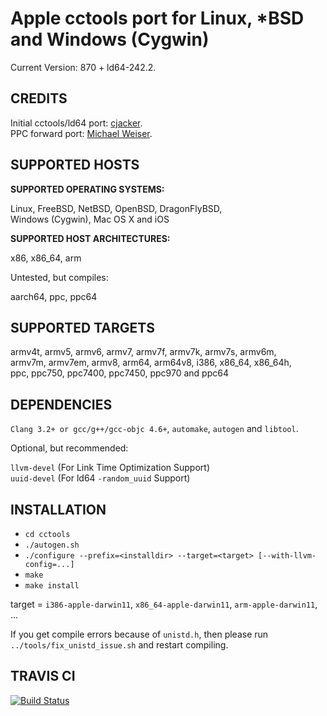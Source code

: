# Apple cctools port for Linux, *BSD and Windows (Cygwin) #

Current Version: 870 + ld64-242.2.  

## CREDITS ##

Initial cctools/ld64 port: [cjacker](http://ios-toolchain-based-on-clang-for-linux.googlecode.com).  
PPC forward port: [Michael Weiser](https://github.com/michaelweiser/ld64/tree/ld64-242-ppc).

## SUPPORTED HOSTS ##

**SUPPORTED OPERATING SYSTEMS:**

Linux, FreeBSD, NetBSD, OpenBSD, DragonFlyBSD,  
Windows (Cygwin), Mac OS X and iOS

**SUPPORTED HOST ARCHITECTURES:**

x86, x86_64, arm

Untested, but compiles:

aarch64, ppc, ppc64

## SUPPORTED TARGETS ##

armv4t, armv5, armv6, armv7, armv7f, armv7k, armv7s, armv6m,  
armv7m, armv7em, armv8, arm64, arm64v8, i386, x86_64, x86_64h,  
ppc, ppc750, ppc7400, ppc7450, ppc970 and ppc64

## DEPENDENCIES ##

`Clang 3.2+ or gcc/g++/gcc-objc 4.6+`, `automake`, `autogen` and `libtool`.

Optional, but recommended:

`llvm-devel` (For Link Time Optimization Support)  
`uuid-devel` (For ld64 `-random_uuid` Support)

## INSTALLATION ##

* `cd cctools`
* `./autogen.sh`
* `./configure --prefix=<installdir> --target=<target> [--with-llvm-config=...]`
* `make`
* `make install`

target = `i386-apple-darwin11`, `x86_64-apple-darwin11`, `arm-apple-darwin11`, ...

If you get compile errors because of `unistd.h`, then please run  
`../tools/fix_unistd_issue.sh` and restart compiling.

## TRAVIS CI ##

[![Build Status](https://travis-ci.org/tpoechtrager/cctools-port.svg?branch=870-ld64-242.2-ppc)](https://travis-ci.org/tpoechtrager/cctools-port)
